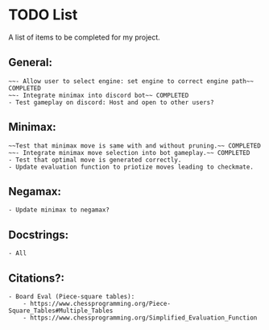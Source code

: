 # TODO List

A list of items to be completed for my project.

## General:
    ~~- Allow user to select engine: set engine to correct engine path~~ COMPLETED
    ~~- Integrate minimax into discord bot~~ COMPLETED
    - Test gameplay on discord: Host and open to other users?

## Minimax:
    ~~Test that minimax move is same with and without pruning.~~ COMPLETED
    ~~- Integrate minimax move selection into bot gameplay.~~ COMPLETED
    - Test that optimal move is generated correctly.
    - Update evaluation function to priotize moves leading to checkmate.

## Negamax:
    - Update minimax to negamax?

## Docstrings:
    - All

## Citations?:
    - Board Eval (Piece-square tables):
        - https://www.chessprogramming.org/Piece-Square_Tables#Multiple_Tables
        - https://www.chessprogramming.org/Simplified_Evaluation_Function